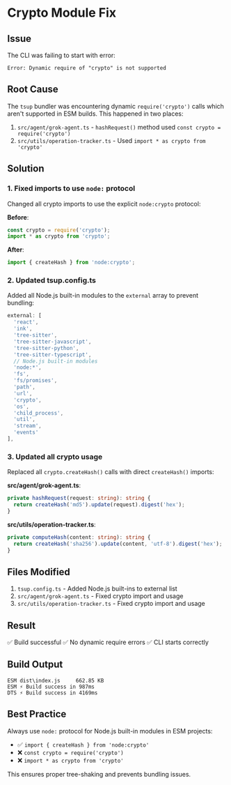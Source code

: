 # Crypto Module Fix

## Issue
The CLI was failing to start with error:
```
Error: Dynamic require of "crypto" is not supported
```

## Root Cause
The `tsup` bundler was encountering dynamic `require('crypto')` calls which aren't supported in ESM builds. This happened in two places:

1. `src/agent/grok-agent.ts` - `hashRequest()` method used `const crypto = require('crypto')`
2. `src/utils/operation-tracker.ts` - Used `import * as crypto from 'crypto'`

## Solution

### 1. Fixed imports to use `node:` protocol
Changed all crypto imports to use the explicit `node:crypto` protocol:

**Before**:
```typescript
const crypto = require('crypto');
import * as crypto from 'crypto';
```

**After**:
```typescript
import { createHash } from 'node:crypto';
```

### 2. Updated tsup.config.ts
Added all Node.js built-in modules to the `external` array to prevent bundling:

```typescript
external: [
  'react',
  'ink',
  'tree-sitter',
  'tree-sitter-javascript',
  'tree-sitter-python',
  'tree-sitter-typescript',
  // Node.js built-in modules
  'node:*',
  'fs',
  'fs/promises',
  'path',
  'url',
  'crypto',
  'os',
  'child_process',
  'util',
  'stream',
  'events'
],
```

### 3. Updated all crypto usage
Replaced all `crypto.createHash()` calls with direct `createHash()` imports:

**src/agent/grok-agent.ts**:
```typescript
private hashRequest(request: string): string {
  return createHash('md5').update(request).digest('hex');
}
```

**src/utils/operation-tracker.ts**:
```typescript
private computeHash(content: string): string {
  return createHash('sha256').update(content, 'utf-8').digest('hex');
}
```

## Files Modified
1. `tsup.config.ts` - Added Node.js built-ins to external list
2. `src/agent/grok-agent.ts` - Fixed crypto import and usage
3. `src/utils/operation-tracker.ts` - Fixed crypto import and usage

## Result
✅ Build successful
✅ No dynamic require errors
✅ CLI starts correctly

## Build Output
```
ESM dist\index.js     662.85 KB
ESM ⚡️ Build success in 987ms
DTS ⚡️ Build success in 4169ms
```

## Best Practice
Always use `node:` protocol for Node.js built-in modules in ESM projects:
- ✅ `import { createHash } from 'node:crypto'`
- ❌ `const crypto = require('crypto')`
- ❌ `import * as crypto from 'crypto'`

This ensures proper tree-shaking and prevents bundling issues.

